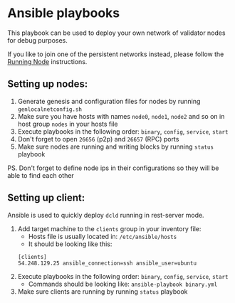# Ansible playbooks

This playbook can be used to deploy your own network of validator nodes for debug purposes.

If you like to join one of the persistent networks instead, please follow the [Running Node](../../docs/running-node.md) instructions. 

## Setting up nodes:

1. Generate genesis and configuration files for nodes by running `genlocalnetconfig.sh`
2. Make sure you have hosts with names `node0`, `node1`, `node2` and so on in host group `nodes` in your hosts file
3. Execute playbooks in the following order: `binary`, `config`, `service`, `start`
4. Don't forget to open `26656` (p2p) and `26657` (RPC) ports
5. Make sure nodes are running and writing blocks by running `status` playbook

PS. Don't forget to define node ips in their configurations so they will be able to find each other

## Setting up client:

Ansible is used to quickly deploy `dcld` running in rest-server mode.

1. Add target machine to the `clients` group in your inventory file:
    - Hosts file is usually located in: `/etc/ansible/hosts`
    - It should be looking like this: 
    ```
    [clients]
    54.248.129.25 ansible_connection=ssh ansible_user=ubuntu
    ```
2. Execute playbooks in the following order: `binary`, `config`, `service`, `start`
    - Commands should be looking like: `ansible-playbook binary.yml`
4. Make sure clients are running by running `status` playbook
